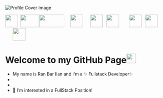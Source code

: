![Profile Cover Image](https://media-exp1.licdn.com/dms/image/C4D16AQGj0_hF6h33TQ/profile-displaybackgroundimage-shrink_350_1400/0/1638112731465?e=1651104000&v=beta&t=XMb4LzA8ZeW1-YajthDYy4j_RzVziSHjN0o4SI24Kso)

<img src="https://upload.wikimedia.org/wikipedia/commons/c/cf/Angular_full_color_logo.svg" width="40" height="40">&nbsp;&nbsp;<img src="https://upload.wikimedia.org/wikipedia/he/thumb/a/a7/React-icon.svg/512px-React-icon.svg.png?20170817100847" width="60" height="40"><img src="https://miro.medium.com/max/512/1*314zAbKFKYTuxHNwRO07SA.png" width="80" height="40">&nbsp;&nbsp;&nbsp;&nbsp;&nbsp;<img src="https://cdn.worldvectorlogo.com/logos/html-1.svg" width="40" height="40">&nbsp;&nbsp;&nbsp;&nbsp;&nbsp;&nbsp;<img src="https://static.cdnlogo.com/logos/c/18/css.svg" width="40" height="40">&nbsp;&nbsp;&nbsp;<img src="https://camo.githubusercontent.com/c38bf4a44750bd9b576a2259a5074dd277d63f0a412b5b1f31f54e516711ef5b/687474703a2f2f736173732d6c616e672e636f6d2f6173736574732f696d672f7374796c6567756964652f7365616c2d636f6c6f722d61656630333534632e706e67" width="40" height="40">&nbsp;&nbsp;&nbsp;&nbsp;&nbsp;&nbsp;&nbsp;&nbsp;<img src="https://upload.wikimedia.org/wikipedia/commons/thumb/9/99/Unofficial_JavaScript_logo_2.svg/1024px-Unofficial_JavaScript_logo_2.svg.png" width="40" height="40">&nbsp;&nbsp;&nbsp;<img src="https://cdn.worldvectorlogo.com/logos/typescript.svg" width="40" height="40">&nbsp;&nbsp;&nbsp;&nbsp;&nbsp;&nbsp;<img src="https://cdn.worldvectorlogo.com/logos/mongodb-icon-1.svg" width="40" height="40">


# Welcome to my GitHub Page<img src="https://raw.githubusercontent.com/MartinHeinz/MartinHeinz/master/wave.gif" width="30px">

- My name is Ran Bar Ilan and i'm a ✨ Fullstack Developer✨
-  
-  
- 👀 I’m interested in a FullStack Position!




